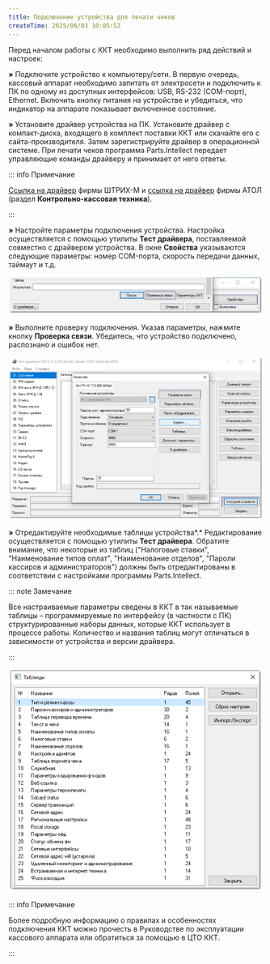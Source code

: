 ```yaml
---
title: Подключение устройства для печати чеков
createTime: 2025/06/03 10:05:52
---
```

Перед началом работы с ККТ необходимо выполнить ряд действий и настроек:

**»** Подключите устройство к компьютеру/сети. В первую очередь, кассовый аппарат необходимо запитать от электросети и подключить к ПК по одному из доступных интерфейсов: USB, RS-232 (COM-порт), Ethernet. Включить кнопку питания на устройстве и убедиться, что индикатор на аппарате показывает включенное состояние.

**»** Установите драйвер устройства на ПК. Установите драйвер с компакт-диска, входящего в комплект поставки ККТ или скачайте его с сайта-производителя. Затем зарегистрируйте драйвер в операционной системе. При печати чеков программа Parts.Intellect передает управляющие команды драйверу и принимает от него ответы.

::: info Примечание

[Ссылка на драйвер](https://www.shtrih-m.ru/support/download/?section_id=all&product_id=all&type_id=156&searchDownloads=&PAGEN_1=7) фирмы ШТРИХ-М и [ссылка на драйвер](http://fs.atol.ru/SitePages/Центр%20загрузки.aspx) фирмы АТОЛ (раздел **Контрольно-кассовая техника**).

:::

**»** Настройте параметры подключения устройства. Настройка осуществляется с помощью утилиты **Тест драйвера**, поставляемой совместно с драйвером устройства. В окне **Свойства** указываются следующие параметры: номер COM-порта, скорость передачи данных, таймаут и т.д.


![](../../../assets/work/two/514.png)

**»** Выполните проверку подключения. Указав параметры, нажмите кнопку **Проверка связи**. Убедитесь, что устройство подключено, распознано и ошибок нет.

![](../../../assets/work/two/515.png)

**»** Отредактируйте необходимые таблицы устройства*.* Редактирование осуществляется с помощью утилиты **Тест драйвера**. Обратите внимание, что некоторые из таблиц ("Налоговые ставки", "Наименование типов оплат", "Наименование отделов", "Пароли кассиров и администраторов") должны быть отредактированы в соответствии с настройками программы Parts.Intellect.

::: note Замечание

Все настраиваемые параметры сведены в ККТ в так называемые таблицы – программируемые по интерфейсу (в частности с ПК) структурированные наборы данных, которые ККТ использует в процессе работы. Количество и названия таблиц могут отличаться в зависимости от устройства и версии драйвера.

:::

![](../../../assets/work/two/516.png)

::: info Примечание

Более подробную информацию о правилах и особенностях подключения ККТ можно прочесть в Руководстве по эксплуатации кассового аппарата или обратиться за помощью в ЦТО ККТ.

:::